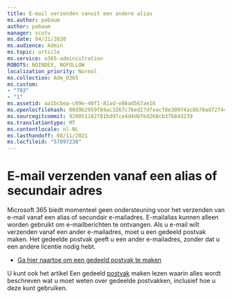 ```yaml
---
title: E-mail verzenden vanuit een andere alias
ms.author: pebaum
author: pebaum
manager: scotv
ms.date: 04/21/2020
ms.audience: Admin
ms.topic: article
ms.service: o365-administration
ROBOTS: NOINDEX, NOFOLLOW
localization_priority: Normal
ms.collection: Adm_O365
ms.custom:
- "703"
- "1"
ms.assetid: aa1bcbea-c09e-40f1-81ad-e86ad567ae16
ms.openlocfilehash: 00d9b2959f84ac3267c76ed27dfeacf8e30974ac8b70ad72f444a9e87c6ea5be
ms.sourcegitcommit: 920051182781bd97ce4d4d6fbd268cb37b84d239
ms.translationtype: MT
ms.contentlocale: nl-NL
ms.lasthandoff: 08/11/2021
ms.locfileid: "57897238"
---
```

# <a name="send-email-from-an-alias-or-secondary-address"></a>E-mail verzenden vanaf een alias of secundair adres

Microsoft 365 biedt momenteel geen ondersteuning voor het verzenden van e-mail vanaf een alias of secundair e-mailadres. E-mailalias kunnen alleen worden gebruikt om e-mailberichten te ontvangen. Als u e-mail wilt verzenden vanaf een ander e-mailadres, moet u een gedeeld postvak maken. Het gedeelde postvak geeft u een ander e-mailadres, zonder dat u een andere licentie nodig hebt.
  
- [Ga hier naartoe om een gedeeld postvak te maken](https://portal.office.com/AdminPortal/Home#/AssistedGuide/addemailoptions)

U kunt ook het artikel Een gedeeld [postvak](https://docs.microsoft.com/microsoft-365/admin/email/create-a-shared-mailbox) maken lezen waarin alles wordt beschreven wat u moet weten over gedeelde postvakken, inclusief hoe u deze kunt gebruiken.